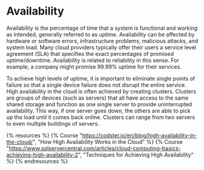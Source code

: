 # Availability

Availability is the percentage of time that a system is functional and working as intended, generally referred to as uptime. Availability can be affected by hardware or software errors, infrastructure problems, malicious attacks, and system load. Many cloud providers typically offer their users a service level agreement (SLA) that specifies the exact percentages of promised uptime/downtime. Availability is related to reliability in this sense. For example, a company might promise 99.99% uptime for their services.

To achieve high levels of uptime, it is important to eliminate single points of failure so that a single device failure does not disrupt the entire service. High availability in the cloud is often achieved by creating clusters. Clusters are groups of devices (such as servers) that all have access to the same shared storage and function as one single server to provide uninterrupted availability. This way, if one server goes down, the others are able to pick up the load until it comes back online. Clusters can range from two servers to even multiple buildings of servers.

{% resources %}
  {% Course "https://codster.io/en/blog/high-availability-in-the-cloud/", "How High Availability Works in the Cloud" %}
  {% Course "https://www.sqlservercentral.com/articles/cloud-computing-basics-achieving-high-availability-2", "Techniques for Achieving High Availability" %}
{% endresources %}
